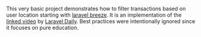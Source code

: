 This very basic project demonstrates how to filter transactions based on user location starting with  [laravel breeze](https://github.com/laravel/breeze). It is an implementation of the [linked video](https://www.youtube.com/watch?v=5T83czFrfEU) by [Laravel Daily](https://www.youtube.com/@LaravelDaily). Best practices were intentionally ignored since it focuses on pure education.

